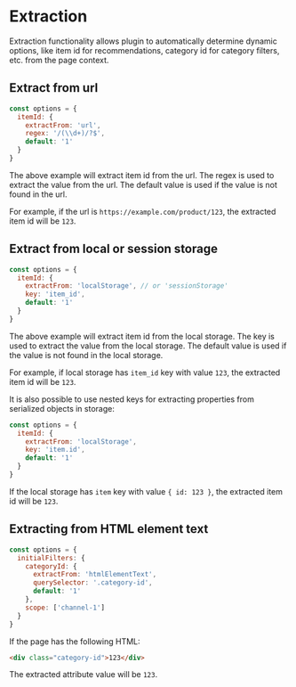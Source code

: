 # Extraction

Extraction functionality allows plugin to automatically determine dynamic options, like item id for recommendations, category id for category filters, etc. from the page context.

## Extract from url

```js
const options = {
  itemId: {
    extractFrom: 'url',
    regex: '/(\\d+)/?$',
    default: '1'
  }
}
```

The above example will extract item id from the url. The regex is used to extract the value from the url. The default value is used if the value is not found in the url.

For example, if the url is `https://example.com/product/123`, the extracted item id will be `123`.

## Extract from local or session storage

```js
const options = {
  itemId: {
    extractFrom: 'localStorage', // or 'sessionStorage'
    key: 'item_id',
    default: '1'
  }
}
```

The above example will extract item id from the local storage. The key is used to extract the value from the local storage. The default value is used if the value is not found in the local storage.

For example, if local storage has `item_id` key with value `123`, the extracted item id will be `123`.

It is also possible to use nested keys for extracting properties from serialized objects in storage:

```js
const options = {
  itemId: {
    extractFrom: 'localStorage',
    key: 'item.id',
    default: '1'
  }
}
```

If the local storage has `item` key with value `{ id: 123 }`, the extracted item id will be `123`.

## Extracting from HTML element text

```js
const options = {
  initialFilters: {
    categoryId: {
      extractFrom: 'htmlElementText',
      querySelector: '.category-id',
      default: '1'
    },
    scope: ['channel-1']
  }
}
```

If the page has the following HTML:

```html
<div class="category-id">123</div>
```

The extracted attribute value will be `123`.

